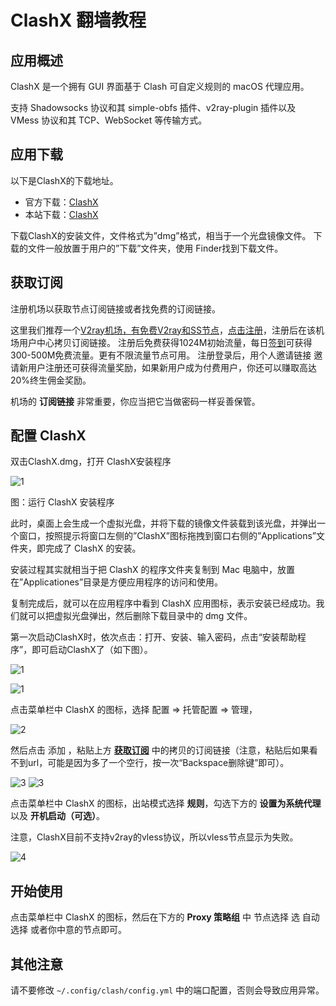 # ClashX 翻墙教程

## 应用概述

ClashX 是一个拥有 GUI 界面基于 Clash 可自定义规则的 macOS 代理应用。

支持 Shadowsocks 协议和其 simple-obfs 插件、v2ray-plugin 插件以及 VMess 协议和其 TCP、WebSocket 等传输方式。

## 应用下载

以下是ClashX的下载地址。

- 官方下载：[ClashX](https://github.com/yichengchen/clashX/releases)
- 本站下载：[ClashX](https://v2free.org/ssr-download/ClashX.dmg)

下载ClashX的安装文件，文件格式为”dmg”格式，相当于一个光盘镜像文件。
下载的文件一般放置于用户的”下载”文件夹，使用 Finder找到下载文件。

## 获取订阅


注册机场以获取节点订阅链接或者找免费的订阅链接。

这里我们推荐一个[V2ray机场，有免费V2ray和SS节点](https://github.com/bannedbook/fanqiang/wiki/V2ray%E6%9C%BA%E5%9C%BA)，[点击注册](https://w1.v2dns.xyz/auth/register?code=cd79)，注册后在该机场用户中心拷贝订阅链接。
注册后免费获得1024M初始流量，每日[签到](https://raw.githubusercontent.com/bannedbook/fanqiang/master/v2sshttps://v2free.org/docs/SSPanel/macOS/images/checkin.jpg)可获得300-500M免费流量。更有不限流量节点可用。
注册登录后，用个人邀请链接 邀请新用户注册还可获得流量奖励，如果新用户成为付费用户，你还可以赚取高达20%终生佣金奖励。

机场的 **订阅链接** 非常重要，你应当把它当做密码一样妥善保管。

## 配置 ClashX

双击ClashX.dmg，打开 ClashX安装程序

![1](https://v2free.org/docs/SSPanel/macOS/images/ClashX-1.png ':size=400')

图：运行 ClashX 安装程序

此时，桌面上会生成一个虚拟光盘，并将下载的镜像文件装载到该光盘，并弹出一个窗口，按照提示将窗口左侧的”ClashX”图标拖拽到窗口右侧的”Applications”文件夹，即完成了 ClashX 的安装。

安装过程其实就相当于把 ClashX 的程序文件夹复制到 Mac 电脑中，放置在”Applicationes”目录是方便应用程序的访问和使用。

复制完成后，就可以在应用程序中看到 ClashX 应用图标，表示安装已经成功。我们就可以把虚拟光盘弹出，然后删除下载目录中的 dmg 文件。

第一次启动ClashX时，依次点击：打开、安装、输入密码，点击“安装帮助程序”，即可启动ClashX了（如下图）。

![1](https://v2free.org/docs/SSPanel/macOS/images/clashx1.jpg ':size=400')

![1](https://v2free.org/docs/SSPanel/macOS/images/clashx2.jpg ':size=400')

点击菜单栏中 ClashX 的图标，选择 配置 => 托管配置 => 管理，

![2](https://v2free.org/docs/SSPanel/macOS/images/ClashX-2.png ':size=400')

然后点击 添加 ，粘贴上方 **[获取订阅](#获取订阅)** 中的拷贝的订阅链接（注意，粘贴后如果看不到url，可能是因为多了一个空行，按一次“Backspace删除键”即可）。

![3](https://v2free.org/docs/SSPanel/macOS/images/ClashX-3.png ':size=400')
![3](https://v2free.org/docs/SSPanel/macOS/images/ClashX-3a.png ':size=400')

点击菜单栏中 ClashX 的图标，出站模式选择 **规则**，勾选下方的 **设置为系统代理** 以及 **开机启动（可选）**。

注意，ClashX目前不支持v2ray的vless协议，所以vless节点显示为失败。

![4](https://v2free.org/docs/SSPanel/macOS/images/ClashX-4.png ':size=730')

## 开始使用

点击菜单栏中 ClashX 的图标，然后在下方的 **Proxy 策略组** 中 节点选择 选 自动选择 或者你中意的节点即可。

## 其他注意

请不要修改 `~/.config/clash/config.yml` 中的端口配置，否则会导致应用异常。

